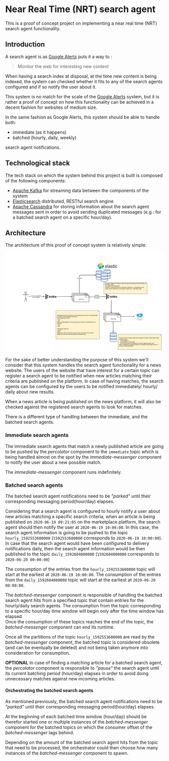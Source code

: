 Near Real Time (NRT) search agent
=================================


This is a proof of concept project on implementing a near real time (NRT)
search agent functionality.


## Introduction

A search agent is as [Google Alerts](https://www.google.com/alerts) puts it a way to :

> Monitor the web for interesting new content 


When having a search index at disposal, at the time new content is being indexed, the system
can checked whether it fits to any of the search agents configured and if so
notify the user about it.


This system is no match for the scale of the 
[Google Alerts](https://www.google.com/alerts) system, but it is rather a
proof of concept on how this functionality can be achieved in a decent fashion
for websites of medium size.

In the same fashion as Google Alerts, this system should be able to handle both:

- immediate (as it happens)
- batched (hourly, daily, weekly)

search agent notifications.


## Technological stack

The tech stack on which the system behind this project is built is composed of the following components:

- [Apache Kafka](https://kafka.apache.org/) for streaming data between the components of the system
- [Elasticsearch](https://www.elastic.co/elasticsearch/) distributed, RESTful search engine 
- [Apache Cassandra](https://cassandra.apache.org/) for storing information about the search agent messages sent
in order to avoid sending duplicated messages (e.g.: for a batched search agent on a specific hour/day).


## Architecture

The architecture of this proof of concept system is relatively simple:

![architecture](images/real-time-search-agent.png)

For the sake of better understanding the purpose of this system we'll consider that this
system handles the search agent functionality for a news website.
The users of the website that have interest for a certain topic 
can register a search agent to be notified when new articles matching their criteria 
are published on the platform. 
In case of having matches, the search agents can be configured by the users to be notified
immediately/ hourly/ daily about new results. 

When a news article is being published on the news platform, it will also be checked against the registered
search agents to look for matches.

There is a different type of handling between the immediate, and the batched search agents.

### Immediate search agents

The immediate search agents that match a newly published article are going to be pushed by the _percolator_ 
component to the `immediate` topic which is being handled almost on the spot by the 
_immediate-messenger_ component to notify the user about a new possible match.

The _immediate-messenger_ component runs indefinitely.

### Batched search agents

The batched  search agent notifications need to be _"parked"_ until their corresponding messaging period(hour/day) elapses.

Considering that a search agent is configured to hourly notify a user about new articles matching a specific
search criteria, when an article is being published on  `2020-06-19 09:21:05` on the marketplace platform,
the search agent should then notify the user at `2020-06-19 10:00:00`. In this case, the search agent 
information is going to be pushed to the topic `hourly_1592553600000` (`1592553600000` corresponds 
to `2020-06-19 10:00:00`).
In case that the search agent would have been configured to delivery notifications daily, then
the search agent information would be then published to the topic `daily_1592604000000` (`1592604000000` 
corresponds to `2020-06-20 00:00:00`)

The consumption of the entries from the `hourly_1592553600000` topic will start at the earliest 
at `2020-06-19 10:00:00`.
The consumption of the entries from the `daily_1592604000000` topic will start at the earliest
at `2020-06-20 00:00:00`.


The _batched-messenger_ component is responsible of handling the batched
search agent hits from a specified topic that contain entries for the hourly/daily search agents.
The consumption from the topic corresponding to a specific hour/day time window will begin only 
after the time window has elapsed.  
Once the consumption of these topics reaches the end of the topic, the _batched-messenger_ component
can end its runtime.


Once all the partitions of the topic `hourly_1592553600000` are read by the _batched-messenger_ component,
the batched topic is considered obsolete (and can be eventually be deleted) and not being taken 
anymore into consideration for consumption.

 **OPTIONAL** In case of finding a matching article for a batched search agent, the _percolator_ component is responsible to _"pause"_ 
 the search agent until its current batching period (hour/day) elapses in order to avoid doing unnecessary matches
 against new incoming articles.


#### Orchestrating the batched search agents

As mentioned previously, the batched  search agent notifications need to be _"parked"_ until their corresponding 
messaging period(hour/day) elapses.

At the beginning of each batched time window (hour/day) should be therefor started one or multiple instances
of the _batched-messenger_ component for the batched topics on which the consumer offset of the  _batched-messenger_
lags behind.

Depending on the amount of the batched search agent hits from the topic that need to be processed, the
orchestrator could then choose how many instances of the _batched-messenger_ component to spawn.